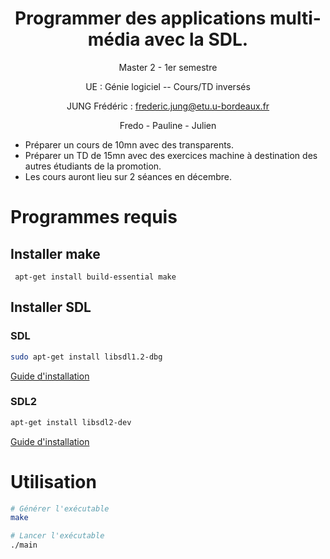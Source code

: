 <center>

 # Programmer des applications multi-média avec la SDL. 

Master 2 - 1er semestre

UE : Génie logiciel -- Cours/TD inversés 

JUNG Frédéric : frederic.jung@etu.u-bordeaux.fr

Fredo - Pauline - Julien

</center>

- Préparer un cours de 10mn avec des transparents.
- Préparer un TD de 15mn avec des exercices machine à destination des autres étudiants de la promotion.
- Les cours auront lieu sur 2 séances en décembre. 

# Programmes requis 

## Installer make 

```
 apt-get install build-essential make
```

## Installer SDL
### SDL
```bash
sudo apt-get install libsdl1.2-dbg
```

[Guide d'installation](https://wiki.libsdl.org/Installation)

### SDL2
```bash
apt-get install libsdl2-dev
```
[Guide d'installation](http://lazyfoo.net/tutorials/SDL/01_hello_SDL/linux/index.php)


# Utilisation 

```bash
# Générer l'exécutable 
make 

# Lancer l'exécutable
./main 
```